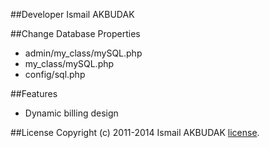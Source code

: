 ##Developer Ismail AKBUDAK

##Change Database  Properties
* admin/my_class/mySQL.php
* my_class/mySQL.php
* config/sql.php 

##Features
* Dynamic billing design


##License
Copyright (c) 2011-2014 Ismail AKBUDAK 
[license](https://github.com/ismailakbudak/online-fatura/blob/master/LICENSE.txt). 